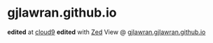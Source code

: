 gjlawran.github.io
==================
**edited** at [cloud9](https://c9.io)
**edited** with [Zed](http://zedapp.org/)
View @ [gjlawran.gjlawran.github.io](http://gjlawran.github.io)